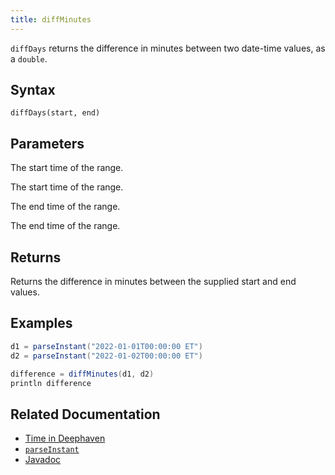 ```yaml
---
title: diffMinutes
---
```


`diffDays` returns the difference in minutes between two date-time values, as a `double`.

## Syntax

```
diffDays(start, end)
```

## Parameters

<ParamTable>
<Param name="start" type="Instant">

The start time of the range.

</Param>
<Param name="start" type="ZonedDateTime">

The start time of the range.

</Param>
<Param name="end" type="Instant">

The end time of the range.

</Param>
<Param name="end" type="ZonedDateTime">

The end time of the range.

</Param>
</ParamTable>

## Returns

Returns the difference in minutes between the supplied start and end values.

## Examples

```groovy order=:log
d1 = parseInstant("2022-01-01T00:00:00 ET")
d2 = parseInstant("2022-01-02T00:00:00 ET")

difference = diffMinutes(d1, d2)
println difference
```

## Related Documentation

- [Time in Deephaven](../../../conceptual/time-in-deephaven.md)
- [`parseInstant`](./parseInstant.md)
- [Javadoc](https://deephaven.io/core/javadoc/io/deephaven/time/DateTimeUtils.html#diffMinutes(java.time.Instant,java.time.Instant))
